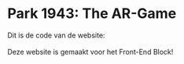 # Park 1943: The AR-Game
Dit is de code van de website:
<br><br>
Deze website is gemaakt voor het Front-End Block!
